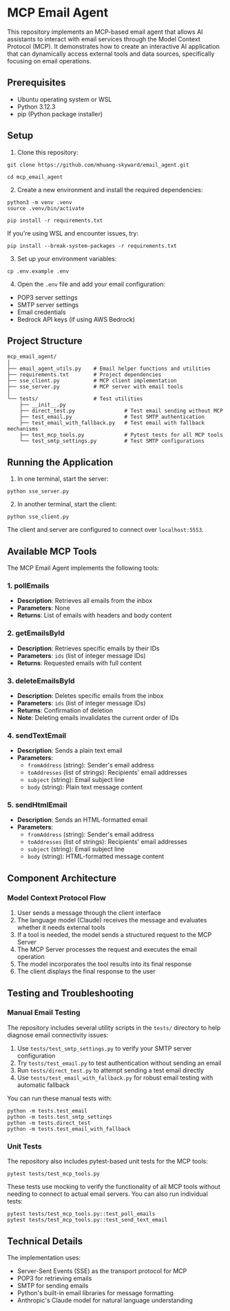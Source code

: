 # MCP Email Agent

This repository implements an MCP-based email agent that allows AI assistants to interact with email services through the Model Context Protocol (MCP). It demonstrates how to create an interactive AI application that can dynamically access external tools and data sources, specifically focusing on email operations.

## Prerequisites

- Ubuntu operating system or WSL
- Python 3.12.3
- pip (Python package installer)

## Setup

1. Clone this repository:
```
git clone https://github.com/mhuang-skyward/email_agent.git
```
```
cd mcp_email_agent
```

2. Create a new environment and install the required dependencies:
```
python3 -m venv .venv
source .venv/bin/activate
```
```
pip install -r requirements.txt
```

If you're using WSL and encounter issues, try:
```
pip install --break-system-packages -r requirements.txt
```

3. Set up your environment variables:
```
cp .env.example .env
```

4. Open the `.env` file and add your email configuration:
- POP3 server settings
- SMTP server settings
- Email credentials
- Bedrock API keys (if using AWS Bedrock)

## Project Structure

```
mcp_email_agent/
│
├── email_agent_utils.py    # Email helper functions and utilities
├── requirements.txt        # Project dependencies
├── sse_client.py           # MCP client implementation
├── sse_server.py           # MCP server with email tools
│
└── tests/                  # Test utilities
    ├── __init__.py
    ├── direct_test.py                # Test email sending without MCP
    ├── test_email.py                 # Test SMTP authentication
    ├── test_email_with_fallback.py   # Test email with fallback mechanisms
    ├── test_mcp_tools.py             # Pytest tests for all MCP tools
    └── test_smtp_settings.py         # Test SMTP configurations
```

## Running the Application

1. In one terminal, start the server:
```
python sse_server.py
```

2. In another terminal, start the client:
```
python sse_client.py
```

The client and server are configured to connect over `localhost:5553`.

## Available MCP Tools

The MCP Email Agent implements the following tools:

### 1. pollEmails
- **Description**: Retrieves all emails from the inbox
- **Parameters**: None
- **Returns**: List of emails with headers and body content

### 2. getEmailsById
- **Description**: Retrieves specific emails by their IDs
- **Parameters**: `ids` (list of integer message IDs)
- **Returns**: Requested emails with full content

### 3. deleteEmailsById
- **Description**: Deletes specific emails from the inbox
- **Parameters**: `ids` (list of integer message IDs)
- **Returns**: Confirmation of deletion
- **Note**: Deleting emails invalidates the current order of IDs

### 4. sendTextEmail
- **Description**: Sends a plain text email
- **Parameters**:
  - `fromAddress` (string): Sender's email address
  - `toAddresses` (list of strings): Recipients' email addresses
  - `subject` (string): Email subject line
  - `body` (string): Plain text message content

### 5. sendHtmlEmail
- **Description**: Sends an HTML-formatted email
- **Parameters**:
  - `fromAddress` (string): Sender's email address
  - `toAddresses` (list of strings): Recipients' email addresses
  - `subject` (string): Email subject line
  - `body` (string): HTML-formatted message content

## Component Architecture

### Model Context Protocol Flow

1. User sends a message through the client interface
2. The language model (Claude) receives the message and evaluates whether it needs external tools
3. If a tool is needed, the model sends a structured request to the MCP Server
4. The MCP Server processes the request and executes the email operation
5. The model incorporates the tool results into its final response
6. The client displays the final response to the user

## Testing and Troubleshooting

### Manual Email Testing

The repository includes several utility scripts in the `tests/` directory to help diagnose email connectivity issues:

1. Use `tests/test_smtp_settings.py` to verify your SMTP server configuration
2. Try `tests/test_email.py` to test authentication without sending an email
3. Run `tests/direct_test.py` to attempt sending a test email directly
4. Use `tests/test_email_with_fallback.py` for robust email testing with automatic fallback

You can run these manual tests with:
```
python -m tests.test_email
python -m tests.test_smtp_settings
python -m tests.direct_test
python -m tests.test_email_with_fallback
```

### Unit Tests

The repository also includes pytest-based unit tests for the MCP tools:

```
pytest tests/test_mcp_tools.py
```

These tests use mocking to verify the functionality of all MCP tools without needing to connect to actual email servers. You can also run individual tests:

```
pytest tests/test_mcp_tools.py::test_poll_emails
pytest tests/test_mcp_tools.py::test_send_text_email
```

## Technical Details

The implementation uses:
- Server-Sent Events (SSE) as the transport protocol for MCP
- POP3 for retrieving emails
- SMTP for sending emails
- Python's built-in email libraries for message formatting
- Anthropic's Claude model for natural language understanding